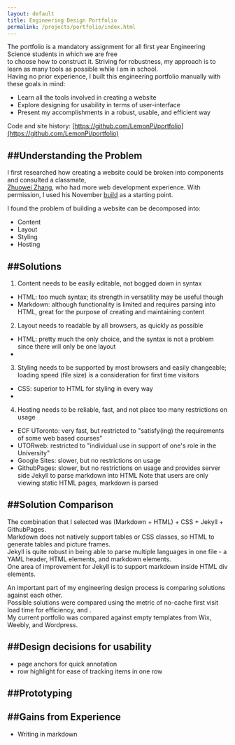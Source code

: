 ```yaml
---
layout: default
title: Engineering Design Portfolio
permalink: /projects/portfolio/index.html
---
```

The portfolio is a mandatory assignment for all first year Engineering Science students in which we are free  
to choose how to construct it.
Striving for robustness, my approach is to learn as many tools as possible while I am in school.  
Having no prior experience, I built this engineering portfolio manually with these goals in mind:  
- Learn all the tools involved in creating a website
- Explore designing for usability in terms of user-interface  
- Present my accomplishments in a robust, usable, and efficient way

Code and site history: [https://github.com/LemonPi/portfolio](https://github.com/LemonPi/portfolio)  

##Understanding the Problem
------------------------
I first researched how creating a website could be broken into components and consulted a classmate,  
[Zhuowei Zhang](zhuoweizhang.net), who had more web development experience. With permission, I used his November [build](https://github.com/zhuowei/design/tree/5b67c2a088f0330f5681924b0d83a94319ba4b96) as a starting point.  

I found the problem of building a website can be decomposed into:  
- Content
- Layout
- Styling
- Hosting

##Solutions  
-------------
1. Content needs to be easily editable, not bogged down in syntax
  - HTML: too much syntax; its strength in versatility may be useful though
  - Markdown:  although functionality is limited and requires parsing into HTML, great for the purpose of creating and maintaining content
2. Layout needs to readable by all browsers, as quickly as possible
  - HTML: pretty much the only choice, and the syntax is not a problem since there will only be one layout  
  - 
3. Styling needs to be supported by most browsers and easily changeable; loading speed (file size) is a consideration for first time visitors
  - CSS: superior to HTML for styling in every way
  -
4. Hosting needs to be reliable, fast, and not place too many restrictions on usage
  - ECF UToronto: very fast, but restricted to "satisfy(ing) the requirements of some web based courses"
  - UTORweb: restricted to "individual use in support of one's role in the University"
  - Google Sites: slower, but no restrictions on usage
  - GithubPages: slower, but no restrictions on usage and provides server side Jekyll to parse markdown into HTML
    Note that users are only viewing static HTML pages, markdown is parsed 

<a name="compare"> </a>
##Solution Comparison
--------------------
The combination that I selected was (Markdown + HTML) + CSS + Jekyll + GithubPages.  
Markdown does not natively support tables or CSS classes, so HTML to generate tables and picture frames.  
Jekyll is quite robust in being able to parse multiple languages in one file - a YAML header, HTML elements, and markdown elements.  
One area of improvement for Jekyll is to support markdown inside HTML div elements.  

An important part of my engineering design process is comparing solutions against each other.  
Possible solutions were compared using the metric of no-cache first visit load time for efficiency, and .  
My current portfolio was compared against empty templates from Wix, Weebly, and Wordpress.


##Design decisions for usability  
---------------------------------
- page anchors for quick annotation
- row highlight for ease of tracking items in one row

<a name="prototype"> </a>
##Prototyping
--------------

<a name="gains"> </a>
##Gains from Experience
-----------------------
- Writing in markdown